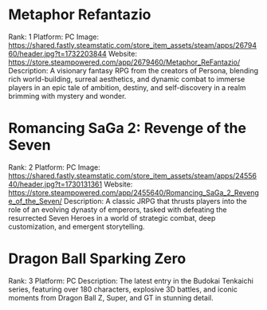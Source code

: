 # Metaphor Refantazio

Rank: 1
Platform: PC
Image: https://shared.fastly.steamstatic.com/store_item_assets/steam/apps/2679460/header.jpg?t=1732203844
Website: https://store.steampowered.com/app/2679460/Metaphor_ReFantazio/
Description: A visionary fantasy RPG from the creators of Persona, blending rich world-building, surreal aesthetics, and dynamic combat to immerse players in an epic tale of ambition, destiny, and self-discovery in a realm brimming with mystery and wonder.

# Romancing SaGa 2: Revenge of the Seven

Rank: 2
Platform: PC
Image: https://shared.fastly.steamstatic.com/store_item_assets/steam/apps/2455640/header.jpg?t=1730131361
Website: https://store.steampowered.com/app/2455640/Romancing_SaGa_2_Revenge_of_the_Seven/
Description: A classic JRPG that thrusts players into the role of an evolving dynasty of emperors, tasked with defeating the resurrected Seven Heroes in a world of strategic combat, deep customization, and emergent storytelling.

# Dragon Ball Sparking Zero

Rank: 3
Platform: PC
Description: The latest entry in the Budokai Tenkaichi series, featuring over 180 characters, explosive 3D battles, and iconic moments from Dragon Ball Z, Super, and GT in stunning detail.
